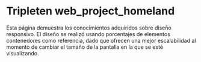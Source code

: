 # Tripleten web_project_homeland
Esta página demuestra los conocimientos adquiridos sobre diseño responsivo.
El diseño se realizó usando porcentajes de elementos contenedores como
referencia, dado que ofrecen una mejor escalabilidad al momento de cambiar
el tamaño de la pantalla en la que se esté visualizando.
